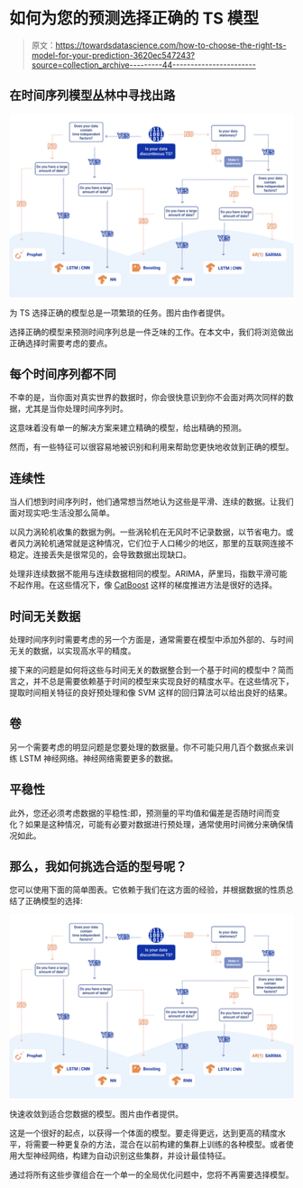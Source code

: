 # 如何为您的预测选择正确的 TS 模型

> 原文：<https://towardsdatascience.com/how-to-choose-the-right-ts-model-for-your-prediction-3620ec547243?source=collection_archive---------44----------------------->

## 在时间序列模型丛林中寻找出路

![](img/650784214557a3255055cadfa8aada72.png)

为 TS 选择正确的模型总是一项繁琐的任务。图片由作者提供。

选择正确的模型来预测时间序列总是一件乏味的工作。在本文中，我们将浏览做出正确选择时需要考虑的要点。

## **每个时间序列都不同**

不幸的是，当你面对真实世界的数据时，你会很快意识到你不会面对两次同样的数据，尤其是当你处理时间序列时。

这意味着没有单一的解决方案来建立精确的模型，给出精确的预测。

然而，有一些特征可以很容易地被识别和利用来帮助您更快地收敛到正确的模型。

## **连续性**

当人们想到时间序列时，他们通常想当然地认为这些是平滑、连续的数据。让我们面对现实吧:生活没那么简单。

以风力涡轮机收集的数据为例。一些涡轮机在无风时不记录数据，以节省电力。或者风力涡轮机通常就是这种情况，它们位于人口稀少的地区，那里的互联网连接不稳定。连接丢失是很常见的，会导致数据出现缺口。

处理非连续数据不能用与连续数据相同的模型。ARIMA，萨里玛，指数平滑可能不起作用。在这些情况下，像 [CatBoost](https://catboost.ai/) 这样的梯度推进方法是很好的选择。

## **时间无关数据**

处理时间序列时需要考虑的另一个方面是，通常需要在模型中添加外部的、与时间无关的数据，以实现高水平的精度。

接下来的问题是如何将这些与时间无关的数据整合到一个基于时间的模型中？简而言之，并不总是需要依赖基于时间的模型来实现良好的精度水平。在这些情况下，提取时间相关特征的良好预处理和像 SVM 这样的回归算法可以给出良好的结果。

## **卷**

另一个需要考虑的明显问题是您要处理的数据量。你不可能只用几百个数据点来训练 LSTM 神经网络。神经网络需要更多的数据。

## **平稳性**

此外，您还必须考虑数据的平稳性:即，预测量的平均值和偏差是否随时间而变化？如果是这种情况，可能有必要对数据进行预处理，通常使用时间微分来确保情况如此。

## **那么，我如何挑选合适的型号呢？**

您可以使用下面的简单图表。它依赖于我们在这方面的经验，并根据数据的性质总结了正确模型的选择:

![](img/650784214557a3255055cadfa8aada72.png)

快速收敛到适合您数据的模型。图片由作者提供。

这是一个很好的起点，以获得一个体面的模型。要走得更远，达到更高的精度水平，将需要一种更复杂的方法，混合在以前构建的集群上训练的各种模型。或者使用大型神经网络，构建为自动识别这些集群，并设计最佳特征。

通过将所有这些步骤组合在一个单一的全局优化问题中，您将不再需要选择模型。